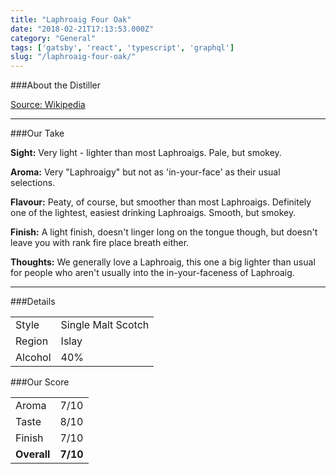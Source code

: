 ```yaml
---
title: "Laphroaig Four Oak"
date: "2018-02-21T17:13:53.000Z"
category: "General"
tags: ['gatsby', 'react', 'typescript', 'graphql']
slug: "/laphroaig-four-oak/"
---
```

###About the Distiller


[Source: Wikipedia](https://en.wikipedia.org/wiki/Laphroaig_distillery)

---

###Our Take

**Sight:**
Very light - lighter than most Laphroaigs.  Pale, but smokey.

**Aroma:** 
Very "Laphroaigy" but not as 'in-your-face' as their usual selections.

**Flavour:** 
Peaty, of course, but smoother than most Laphroaigs. Definitely one of the lightest, easiest drinking Laphroaigs.  Smooth, but smokey.

**Finish:** 
A light finish, doesn't linger long on the tongue though, but doesn't leave you with rank fire place breath either.

**Thoughts:**
We generally love a Laphroaig, this one a big lighter than usual for people who aren't usually into the in-your-faceness of Laphroaig.

---

###Details
<table>  
<tr>  
<td class="grey">Style</td><td>Single Malt Scotch</td>  
</tr>  
<tr>  
<td class="grey">Region</td><td>Islay</td>  
</tr>  
<tr>  
<td class="grey">Alcohol</td><td>40%</td>  
</tr>  
</table>


###Our Score
<table class="score-table">  
<tr>  
<td class="grey">Aroma</td><td>7/10</td>  
</tr>  
<tr>  
<td class="grey">Taste</td><td>8/10</td>  
</tr>  
<tr>  
<td class="grey">Finish</td><td>7/10</td>  
</tr>  
<tr>  
<td class="grey"><strong>Overall</strong></td><td><strong>7/10</strong></td>  
</tr>  
</table>
    